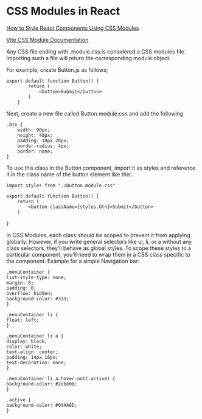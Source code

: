 # CSS Modules in React
[How to Style React Components Using CSS Modules](https://www.makeuseof.com/react-components-css-modules-style/)

[Vite CSS Module Documentation](https://vite.dev/guide/features#css-modules)

Any CSS file ending with .module.css is considered a CSS modules file. Importing such a file will return the corresponding module object.

For example, create Button.js as follows;

    export default function Button() {
            return (
                <button>Submit</button>
            )
        }


Next, create a new file called Button.module.css and add the following

    .btn {
        width: 90px;
        height: 40px;
        padding: 10px 20px;
        border-radius: 4px;
        border: none;
    }

To use this class in the Button component, import it as styles and reference it in the class name of the button element like this:

    import styles from "./Button.module.css"
    
    export default function Button() {
        return (
            <button className={styles.btn}>Submit</button>
        )
}

In CSS Modules, each class should be scoped to prevent it from applying globally. However, if you write general selectors like ul, li, or a without any class selectors, they’ll behave as global styles. To scope these styles to a particular component, you'll need to wrap them in a CSS class specific to the component. Example for a simple Navigation bar:

    .menuContainer {
    list-style-type: none;
    margin: 0;
    padding: 0;
    overflow: hidden;
    background-color: #333;
    }

    .menuContainer li {
    float: left;
    }

    .menuContainer li a {
    display: block;
    color: white;
    text-align: center;
    padding: 14px 16px;
    text-decoration: none;
    }

    .menuContainer li a:hover:not(.active) {
    background-color: #2cbe08;
    }

    .active {
    background-color: #04AA6D;
    }
 
